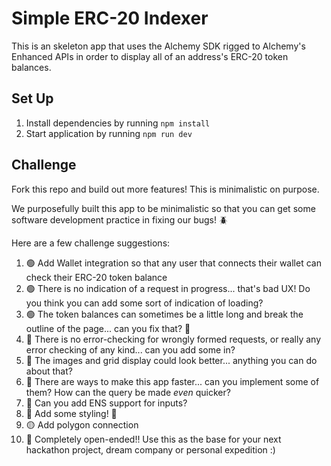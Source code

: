 # Simple ERC-20 Indexer

This is an skeleton app that uses the Alchemy SDK rigged to Alchemy's Enhanced APIs in order to display all of an address's ERC-20 token balances.

## Set Up

1. Install dependencies by running `npm install`
2. Start application by running `npm run dev`

## Challenge

Fork this repo and build out more features! This is minimalistic on purpose.

We purposefully built this app to be minimalistic so that you can get some software development practice in fixing our bugs! 🪲

Here are a few challenge suggestions:

1. 🟢 Add Wallet integration so that any user that connects their wallet can check their ERC-20 token balance
2. 🟢 There is no indication of a request in progress... that's bad UX! Do you think you can add some sort of indication of loading?
3. 🟢 The token balances can sometimes be a little long and break the outline of the page... can you fix that? 🔧
4. 🔴 There is no error-checking for wrongly formed requests, or really any error checking of any kind... can you add some in?
5. 🔴 The images and grid display could look better... anything you can do about that?
6. 🔴 There are ways to make this app faster... can you implement some of them? How can the query be made _even_ quicker?
7. 🔴 Can you add ENS support for inputs?
8. 🔴 Add some styling! 🎨
9. 🟡 Add polygon connection
9. 🔴 Completely open-ended!! Use this as the base for your next hackathon project, dream company or personal expedition :)
